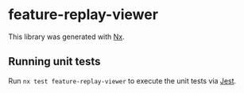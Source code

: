# feature-replay-viewer

This library was generated with [Nx](https://nx.dev).

## Running unit tests

Run `nx test feature-replay-viewer` to execute the unit tests via [Jest](https://jestjs.io).
